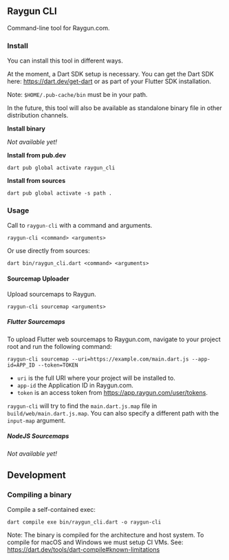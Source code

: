 ## Raygun CLI

Command-line tool for Raygun.com.

### Install

You can install this tool in different ways.

At the moment, a Dart SDK setup is necessary.
You can get the Dart SDK here: https://dart.dev/get-dart or as part of your Flutter SDK installation.

Note: `$HOME/.pub-cache/bin` must be in your path.

In the future, this tool will also be available as standalone binary file in other distribution channels.

**Install binary**

_Not available yet!_

**Install from pub.dev**

```
dart pub global activate raygun_cli 
```

**Install from sources**

```
dart pub global activate -s path .
```

### Usage

Call to `raygun-cli` with a command and arguments.

```
raygun-cli <command> <arguments>
```

Or use directly from sources:

```
dart bin/raygun_cli.dart <command> <arguments>
```

#### Sourcemap Uploader

Upload sourcemaps to Raygun.

```
raygun-cli sourcemap <arguments>
```

##### Flutter Sourcemaps

To upload Flutter web sourcemaps to Raygun.com, navigate to your project root and run the following command:

```
raygun-cli sourcemap --uri=https://example.com/main.dart.js --app-id=APP_ID --token=TOKEN
```

- `uri` is the full URI where your project will be installed to.
- `app-id` the Application ID in Raygun.com.
- `token` is an access token from https://app.raygun.com/user/tokens.

`raygun-cli` will try to find the `main.dart.js.map` file in `build/web/main.dart.js.map`.
You can also specify a different path with the `input-map` argument.

##### NodeJS Sourcemaps

_Not available yet!_

## Development

### Compiling a binary

Compile a self-contained exec:

```
dart compile exe bin/raygun_cli.dart -o raygun-cli
```

Note: The binary is compiled for the architecture and host system. To compile for macOS and Windows we must setup CI VMs. See: https://dart.dev/tools/dart-compile#known-limitations

